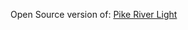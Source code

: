 Open Source version of: [Pike River Light](https://play.google.com/store/apps/details?id=com.silvius.sunet)
